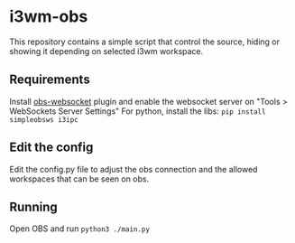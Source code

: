 # i3wm-obs

This repository contains a simple script that control the source, hiding or showing it depending on selected i3wm workspace.


## Requirements

Install [obs-websocket](https://github.com/Palakis/obs-websocket) plugin and enable the websocket server on "Tools > WebSockets Server Settings"
For python, install the libs: `pip install simpleobsws i3ipc`

## Edit the config

Edit the config.py file to adjust the obs connection and the allowed workspaces that can be seen on obs.

## Running


Open OBS and run `python3 ./main.py`
